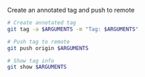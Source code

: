 Create an annotated tag and push to remote

```bash
# Create annotated tag
git tag -a $ARGUMENTS -m "Tag: $ARGUMENTS"

# Push tag to remote
git push origin $ARGUMENTS

# Show tag info
git show $ARGUMENTS
```